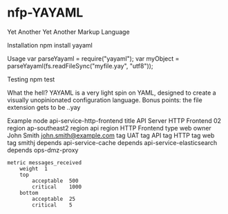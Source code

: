 # nfp-YAYAML
Yet Another Yet Another Markup Language


Installation
npm install yayaml

Usage
var parseYayaml = require("yayaml");
var myObject = parseYayaml(fs.readFileSync("myfile.yay", "utf8"));

Testing
npm test

What the hell?
YAYAML is a very light spin on YAML, designed to create a visually unopinionated configuration language. Bonus points: the file extension gets to be ..yay


Example
node api-service-http-frontend
    title   API Server HTTP Frontend 02
    region  ap-southeast2
    region  api
    region  HTTP Frontend
    type    web
    owner   John Smith <john.smith@example.com>
    tag     UAT
    tag     API
    tag     HTTP
    tag     web
    tag     smithj
    depends api-service-cache
    depends api-service-elasticsearch
    depends ops-dmz-proxy
    
    metric messages_received
        weight  1
        top
            acceptable  500
            critical    1000
        bottom
            acceptable  25
            critical    5
